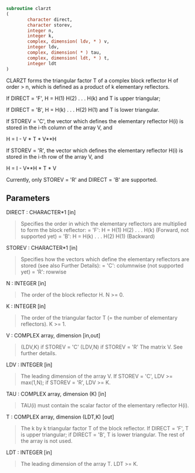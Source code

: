 ```fortran
subroutine clarzt
(
        character direct,
        character storev,
        integer n,
        integer k,
        complex, dimension( ldv, * ) v,
        integer ldv,
        complex, dimension( * ) tau,
        complex, dimension( ldt, * ) t,
        integer ldt
)
```

CLARZT forms the triangular factor T of a complex block reflector
H of order > n, which is defined as a product of k elementary
reflectors.

If DIRECT = 'F', H = H(1) H(2) . . . H(k) and T is upper triangular;

If DIRECT = 'B', H = H(k) . . . H(2) H(1) and T is lower triangular.

If STOREV = 'C', the vector which defines the elementary reflector
H(i) is stored in the i-th column of the array V, and

H  =  I - V * T * V**H

If STOREV = 'R', the vector which defines the elementary reflector
H(i) is stored in the i-th row of the array V, and

H  =  I - V**H * T * V

Currently, only STOREV = 'R' and DIRECT = 'B' are supported.

## Parameters
DIRECT : CHARACTER*1 [in]
> Specifies the order in which the elementary reflectors are
> multiplied to form the block reflector:
> = 'F': H = H(1) H(2) . . . H(k) (Forward, not supported yet)
> = 'B': H = H(k) . . . H(2) H(1) (Backward)

STOREV : CHARACTER*1 [in]
> Specifies how the vectors which define the elementary
> reflectors are stored (see also Further Details):
> = 'C': columnwise                        (not supported yet)
> = 'R': rowwise

N : INTEGER [in]
> The order of the block reflector H. N >= 0.

K : INTEGER [in]
> The order of the triangular factor T (= the number of
> elementary reflectors). K >= 1.

V : COMPLEX array, dimension [in,out]
> (LDV,K) if STOREV = 'C'
> (LDV,N) if STOREV = 'R'
> The matrix V. See further details.

LDV : INTEGER [in]
> The leading dimension of the array V.
> If STOREV = 'C', LDV >= max(1,N); if STOREV = 'R', LDV >= K.

TAU : COMPLEX array, dimension (K) [in]
> TAU(i) must contain the scalar factor of the elementary
> reflector H(i).

T : COMPLEX array, dimension (LDT,K) [out]
> The k by k triangular factor T of the block reflector.
> If DIRECT = 'F', T is upper triangular; if DIRECT = 'B', T is
> lower triangular. The rest of the array is not used.

LDT : INTEGER [in]
> The leading dimension of the array T. LDT >= K.
